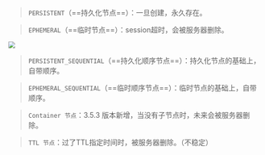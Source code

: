 >`PERSISTENT`（==持久化节点==）：一旦创建，永久存在。



>`EPHEMERAL`（==临时节点==）：session超时，会被服务器删除。

<img src="https://tva1.sinaimg.cn/large/0081Kckwgy1gmcsb4yzfuj30me0hydgt.jpg" style="zoom:80%">



>`PERSISTENT_SEQUENTIAL`（==持久化顺序节点==）：持久化节点的基础上，自带顺序。



>`EPHEMERAL_SEQUENTIAL`（==临时顺序节点==）：临时节点的基础上，自带顺序。



>`Container 节点`：3.5.3 版本新增，当没有子节点时，未来会被服务器删除。



>`TTL 节点`：过了TTL指定时间时，被服务器删除。（不稳定）



